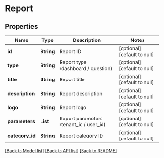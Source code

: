 # Report
## Properties

Name | Type | Description | Notes
------------ | ------------- | ------------- | -------------
**id** | **String** | Report ID | [optional] [default to null]
**type** | **String** | Report type (dashboard / question) | [optional] [default to null]
**title** | **String** | Report title | [optional] [default to null]
**description** | **String** | Report description | [optional] [default to null]
**logo** | **String** | Report logo | [optional] [default to null]
**parameters** | **List** | Report parameters (tenant_id / user_id) | [optional] [default to null]
**category\_id** | **String** | Report category ID | [optional] [default to null]

[[Back to Model list]](../README.md#documentation-for-models) [[Back to API list]](../README.md#documentation-for-api-endpoints) [[Back to README]](../README.md)

